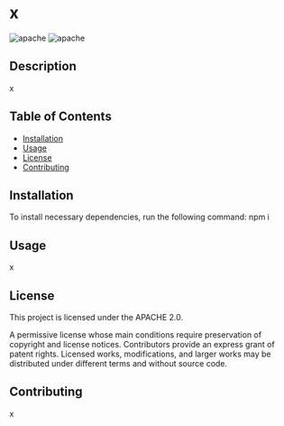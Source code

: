 # x
![apache](https://img.shields.io/badge/license-APACHE%202.0-blue)
![apache](http://www.apache.org/licenses/)
## Description
x
## Table of Contents
- [Installation](#installation)
- [Usage](#usage)
- [License](#license)
- [Contributing](#contributing)
## Installation
To install necessary dependencies, run the following command:
npm i
## Usage
x
## License
This project is licensed under the APACHE 2.0.

A permissive license whose main conditions require preservation of copyright and license notices. Contributors provide an express grant of patent rights. Licensed works, modifications, and larger works may be distributed under different terms and without source code.
## Contributing
x

